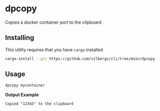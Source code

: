 # dpcopy

Copies a docker container port to the clipboard

## Installing

This utility requires that you have `cargo` installed

```bash
cargo-install --git https://github.com/vilbergs/cli/tree/main/dpcopy
```

## Usage

```bash
dpcopy mycontainer
```

**Output Example**

```
Copied "12345" to the clipboard
```
